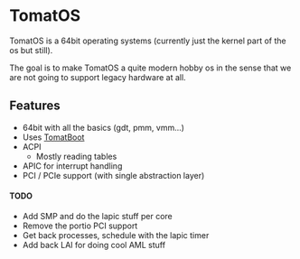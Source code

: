 # TomatOS

TomatOS is a 64bit operating systems (currently just the kernel part of the os but still).

The goal is to make TomatOS a quite modern hobby os in the sense that we are not going to support legacy hardware at 
all.

## Features

* 64bit with all the basics (gdt, pmm, vmm...)
* Uses [TomatBoot](https://github.com/TomatOrg/TomatBoot-UEFI)
* ACPI
    * Mostly reading tables
* APIC for interrupt handling
* PCI / PCIe support (with single abstraction layer)

#### TODO
* Add SMP and do the lapic stuff per core
* Remove the portio PCI support
* Get back processes, schedule with the lapic timer
* Add back LAI for doing cool AML stuff